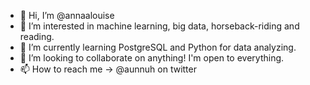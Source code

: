 - 👋 Hi, I’m @annaalouise
- 👀 I’m interested in machine learning, big data, horseback-riding and reading.
- 🌱 I’m currently learning PostgreSQL and Python for data analyzing.
- 💞️ I’m looking to collaborate on anything! I'm open to everything.
- 📫 How to reach me -> @aunnuh on twitter

<!---
annaalouise/annaalouise is a ✨ special ✨ repository because its `README.md` (this file) appears on your GitHub profile.
You can click the Preview link to take a look at your changes.
--->
